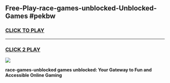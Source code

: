 
## Free-Play-race-games-unblocked-Unblocked-Games #pekbw
<h3>
<a href="https://news.freeplayer.one?title=race-games-unblocked&ref=8M">CLICK TO PLAY</a></h3>
<hr>

<h3>
<a href="https://news.freeplayer.one?title=race-games-unblocked&ref=8M">CLICK 2 PLAY</a>
  
</h3>

<a href="https://news.freeplayer.one?title=race-games-unblocked&ref=8M"><img src="https://clearcache.store/games.png"></a>


**race-games-unblocked games unblocked: Your Gateway to Fun and Accessible Online Gaming**
